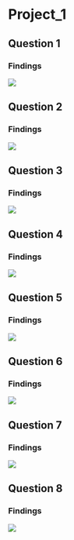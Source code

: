 # Project_1
## Question 1<br>

### Findings <br>
![](image.png)
## Question 2<br>

### Findings <br>
![](image.png)
## Question 3<br>

### Findings <br>
![](image.png)
## Question 4<br>

### Findings <br>
![](image.png)
## Question 5<br>

### Findings <br>
![](image.png)
## Question 6<br>

### Findings <br>
![](image.png)
## Question 7<br>

### Findings <br>
![](image.png)
## Question 8<br>

### Findings <br>
![](image.png)